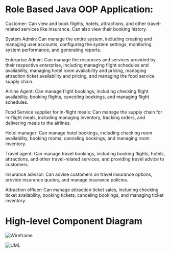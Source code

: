 
# Role Based Java OOP Application:

Customer: Can view and book flights, hotels, attractions, and other travel-related services like insurance. Can also view their booking history.

System Admin: Can manage the entire system, including creating and managing user accounts, configuring the system settings, monitoring system performance, and generating reports.

Enterprise Admin: Can manage the resources and services provided by their respective enterprise, including managing flight schedules and availability, managing hotel room availability and pricing, managing attraction ticket availability and pricing, and managing the food service supply chain.

Airline Agent: Can manage flight bookings, including checking flight availability, booking flights, canceling bookings, and managing flight schedules.

Food Service supplier for in-flight meals: Can manage the supply chain for in-flight meals, including managing inventory, tracking orders, and delivering meals to the airlines.

Hotel manager: Can manage hotel bookings, including checking room availability, booking rooms, canceling bookings, and managing room inventory.

Travel agent: Can manage travel bookings, including booking flights, hotels, attractions, and other travel-related services, and providing travel advice to customers.

Insurance advisor: Can advise customers on travel insurance options, provide insurance quotes, and manage insurance policies.

Attraction officer: Can manage attraction ticket sales, including checking ticket availability, booking tickets, canceling bookings, and managing ticket inventory.

# High-level Component Diagram
![Wireframe](https://user-images.githubusercontent.com/113735355/233879327-b6a6583f-9197-4bb4-ba9b-78ea8226d72a.png)

![UML](https://user-images.githubusercontent.com/113735355/233879420-e23aa48e-36ae-4554-adaa-ad24f9b3a934.png)
